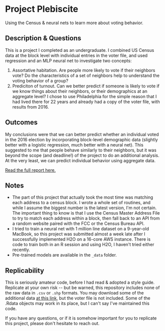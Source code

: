 # Project Plebiscite

Using the Census & neural nets to learn more about voting behavior.

## Description & Questions
This is a project I completed as an undergraduate. I combined US Census data at the block level with individual entries in the voter file, and used regression and an MLP neural net to investigate two concepts:
1. Assortative habitation. Are people more likely to vote if their neighbors vote? Do the characteristics of a set of neighbors help to understand the voting behavior of a group?
2. Prediciton of turnout. Can we better predict if someone is likely to vote if we know things about their neighbors, or their  demographics at an aggregate level?
I chose to use Philadelphia for the simple reason that I had lived there for 22 years and already had a copy of the voter file, with results from 2016. 

## Outcomes
My conclusions were that we can better predict whether an individual voted in the 2016 election by incorporating block-level demographic data (slightly better with a logistic regression, much better with a neural net). This suggested to me that people behave similarly to their neighbors, but it was beyond the scope (and deadline!) of the project to do an additional analysis. At the very least, we can predict individual behavior using aggregate data.

[Read the full report here.](_report/Report.pdf)

## Notes
- The part of this project that actually took the most time was matching each address to a census block. I wrote a whole set of routines, and while I assume the biggest number is the latest version, I'm not certain. The important thing to know is that I use the Census Master Address File to try to match each address within a block, then fall back to an API from a random website paired with the FCC or the Census Bureau API.
- I tried to train a neural net with 1 million line dataset on a 9-year-old MacBook, so this project was submitted almost a week late after I successfully implemented H2O on a 16-core AWS instance. There is code to train both in an R session and using H2O, I haven't tried either recently.
- Pre-trained models are available in the `_data` folder.

## Replicability
This is seriously amateur code, before I had read & adopted a style guide. Replicate at your own risk -- but be warned, this repository includes none of the raw data in `.csv` or `.shp` formats. You may download some of the additional data [at this link](https://upenn.box.com/v/project-plebiscite), but the voter file is not included. Some of the .Rdata objects may work in its place, but I can't say I've maintained this code.

If you have any questions, or if it is somehow important for you to replicate this project, please don't hesitate to reach out.
